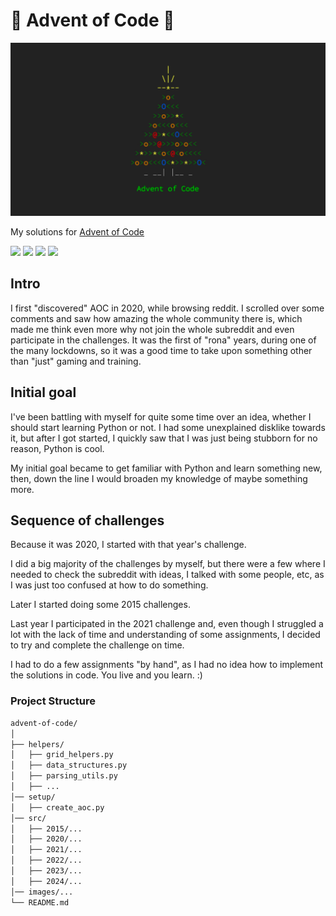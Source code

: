# 🎄 Advent of Code 🎄

![AoC logo](images/header.png)

My solutions for [Advent of Code](https://adventofcode.com/)

![](https://img.shields.io/badge/2024%20⭐-28/50-white) 
![](https://img.shields.io/badge/2023%20⭐-50/50-pink) 
![](https://img.shields.io/badge/2022%20⭐-50/50-blue) 
![](https://img.shields.io/badge/2015%20⭐-24/50-yellow)

## Intro

I first "discovered" AOC in 2020, while browsing reddit. I scrolled over some comments and saw how amazing the whole community there is, which made me think even more why not join the whole subreddit and even participate in the challenges.
It was the first of "rona" years, during one of the many lockdowns, so it was a good time to take upon something other than "just" gaming and training.

## Initial goal

I've been battling with myself for quite some time over an idea, whether I should start learning Python or not. I had some unexplained disklike towards it, but after I got started, I quickly saw that I was just being stubborn for no reason, Python is cool.

My initial goal became to get familiar with Python and learn something new, then, down the line I would broaden my knowledge of maybe something more.

## Sequence of challenges

Because it was 2020, I started with that year's challenge.

I did a big majority of the challenges by myself, but there were a few where I needed to check the subreddit with ideas, I talked with some people, etc, as I was just too confused at how to do something.

Later I started doing some 2015 challenges.

Last year I participated in the 2021 challenge and, even though I struggled a lot with the lack of time and understanding of some assignments, I decided to try and complete the challenge on time.

I had to do a few assignments "by hand", as I had no idea how to implement the solutions in code. You live and you learn. :)


### Project Structure

```bash
advent-of-code/
│
├── helpers/
│   ├── grid_helpers.py
│   ├── data_structures.py
│   ├── parsing_utils.py
│   ├── ...
│── setup/
│   ├── create_aoc.py
│── src/
│   ├── 2015/...
│   ├── 2020/...
│   ├── 2021/...
│   ├── 2022/...
│   ├── 2023/...
│   ├── 2024/...
│── images/...
└── README.md
```
